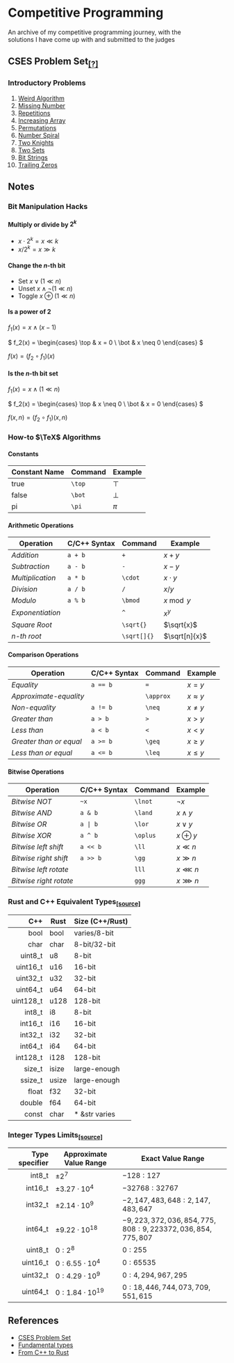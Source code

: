 # Competitive Programming

An archive of my competitive programming journey, with the\
solutions I have come up with and submitted to the judges

## CSES Problem Set<sub>[[?]](https://cses.fi/problemset/list/)</sub>

### Introductory Problems

01. [Weird Algorithm](/cses-problem-set/01-introductory-problems/01-weird-algorithm/)
02. [Missing Number](/cses-problem-set/01-introductory-problems/02-missing-number/)
03. [Repetitions](/cses-problem-set/01-introductory-problems/03-repetitions/)
04. [Increasing Array](/cses-problem-set/01-introductory-problems/04-increasing-array/)
05. [Permutations](/cses-problem-set/01-introductory-problems/05-permutations/)
06. [Number Spiral](/cses-problem-set/01-introductory-problems/06-number-spiral/)
07. [Two Knights](/cses-problem-set/01-introductory-problems/07-two-knights/)
08. [Two Sets](/cses-problem-set/01-introductory-problems/08-two-sets/)
09. [Bit Strings](/cses-problem-set/01-introductory-problems/09-bit-strings/)
10. [Trailing Zeros](/cses-problem-set/01-introductory-problems/10-trailing-zeros/)

## Notes

### Bit Manipulation Hacks

#### Multiply or divide by $2^k$

- $x \cdot 2^k = x \ll k$
- $x / 2^k = x \gg k$

#### Change the $n$-th bit

- Set $x \lor (1 \ll n)$
- Unset $x \land \lnot(1 \ll n)$
- Toggle $x \oplus (1 \ll n)$

#### Is a power of $2$

$f_1(x) = x \land (x - 1)$

$
f_2(x) =
\begin{cases}
  \top & x = 0 \\
  \bot & x \neq 0
\end{cases}
$

$f(x) = (f_2 \circ f_1)(x)$

#### Is the $n$-th bit set

$f_1(x) = x \land (1 \ll n)$

$
f_2(x) =
\begin{cases}
\top & x \neq 0 \\
\bot & x = 0
\end{cases}
$

$f(x, n) = (f_2 \circ f_1)(x, n)$

### How-to $\TeX$ Algorithms

#### Constants

| Constant Name  | Command | Example |
|----------------|---------|---------|
| true           | `\top`  | $\top$  |
| false          | `\bot`  | $\bot$  |
| pi             | `\pi`   | $\pi$   |

#### Arithmetic Operations

| Operation        | C/C++ Syntax    | Command     | Example       |
|------------------|-----------------|-------------|---------------|
| *Addition*       | `a + b`         | `+`         | $x + y$       |
| *Subtraction*    | `a - b`         | `-`         | $x - y$       |
| *Multiplication* | `a * b`         | `\cdot`     | $x \cdot y$   |
| *Division*       | `a / b`         | `/`         | $x / y$       |
| *Modulo*         | `a % b`         | `\bmod`     | $x \bmod y$   |
| *Exponentiation* |                 | `^`         | $x ^ y$       |
| *Square Root*    |                 | `\sqrt{}`   | $\sqrt{x}$    |
| $n$*-th root*    |                 | `\sqrt[]{}` | $\sqrt[n]{x}$ |

#### Comparison Operations

| Operation               | C/C++ Syntax | Command   | Example       |
|-------------------------|--------------|-----------|---------------|
| *Equality*              | `a == b`     | `=`       | $x = y$       |
| *Approximate-equality*  |              | `\approx` | $x \approx y$ |
| *Non-equality*          | `a != b`     | `\neq`    | $x \neq y$    |
| *Greater than*          | `a > b`      | `>`       | $x > y$       |
| *Less than*             | `a < b`      | `<`       | $x < y$       |
| *Greater than or equal* | `a >= b`     | `\geq`    | $x \geq y$    |
| *Less than or equal*    | `a <= b`     | `\leq`    | $x \leq y$    |

#### Bitwise Operations

| Operation              | C/C++ Syntax | Command  | Example      |
|------------------------|--------------|----------|--------------|
| *Bitwise NOT*          | `~x`         | `\lnot`  | $\lnot x$     |
| *Bitwise AND*          | `a & b`      | `\land`  | $x \land y$  |
| *Bitwise OR*           | `a \| b`     | `\lor`   | $x \lor y$   |
| *Bitwise XOR*          | `a ^ b`      | `\oplus` | $x \oplus y$ |
| *Bitwise left shift*   | `a << b`     | `\ll`    | $x \ll n$    |
| *Bitwise right shift*  | `a >> b`     | `\gg`    | $x \gg n$    |
| *Bitwise left rotate*  |              | `lll`    | $x \lll n$   |
| *Bitwise right rotate* |              | `ggg`    | $x \ggg n$   |

### Rust and C++ Equivalent Types<sub>[[source]](https://blog.stratifylabs.dev/device/2023-01-28-From-cpp-to-rust)</sub>

| C++       | Rust  | Size (C++/Rust) |
|----------:|-------|-----------------|
| bool      | bool  | varies/8-bit    |
| char      | char  | 8-bit/32-bit    |
| uint8_t   | u8    | 8-bit           |
| uint16_t  | u16   | 16-bit          |
| uint32_t  | u32   | 32-bit          |
| uint64_t  | u64   | 64-bit          |
| uint128_t | u128  | 128-bit         |
| int8_t    | i8    | 8-bit           |
| int16_t   | i16   | 16-bit          |
| int32_t   | i32   | 32-bit          |
| int64_t   | i64   | 64-bit          |
| int128_t  | i128  | 128-bit         |
| size_t    | isize | large-enough    |
| ssize_t   | usize | large-enough    |
| float     | f32   | 32-bit          |
| double    | f64   | 64-bit          |
| const     | char  | * &str varies   |

### Integer Types Limits<sub>[[source]](https://en.cppreference.com/w/cpp/language/types)</sub>

| Type specifier | Approximate Value Range  | Exact Value Range |
|---------------:|--------------------------|-------------------|
| int8_t         | $\pm 2^7$                | $-128 : 127$      |
| int16_t        | $\pm 3.27 \cdot 10^4$    | $-32768 : 32767$  |
| int32_t        | $\pm 2.14 \cdot 10^9$    | $-2,147,483,648 : 2,147,483,647$ |
| int64_t        | $\pm 9.22 \cdot 10^{18}$ | $-9,223,372,036,854,775,808 : 9,223372,036,854,775,807$ |
| uint8_t        | $0 : 2^8$                | $0 : 255$         |
| uint16_t       | $0 : 6.55 \cdot 10^4$    | $0 : 65535$       |
| uint32_t       | $0 : 4.29 \cdot 10^9$    | $0 : 4,294,967,295$ |
| uint64_t       | $0 : 1.84 \cdot 10^{19}$ | $0 : 18,446,744,073,709,551,615$ |

## References

- [CSES Problem Set](https://cses.fi/problemset/list/)
- [Fundamental types](https://en.cppreference.com/w/cpp/language/types)
- [From C++ to Rust](https://blog.stratifylabs.dev/device/2023-01-28-From-cpp-to-rust)
